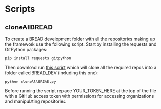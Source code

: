 # Scripts

## cloneAllBREAD

To create a BREAD development folder with all the repositories making up the framework use the following script. Start by installing the requests and GitPython packages:

```
pip install requests gitpython
```

Then download run [this script](scripts/cloneAllBREAD.py) which will clone all the required repos into a folder called BREAD_DEV (including this one):

```
python cloneAllBREAD.py
```

Before running the script replace YOUR_TOKEN_HERE at the top of the file with a GitHub access token with permissions for accessing organizations and manipulating repositories.

